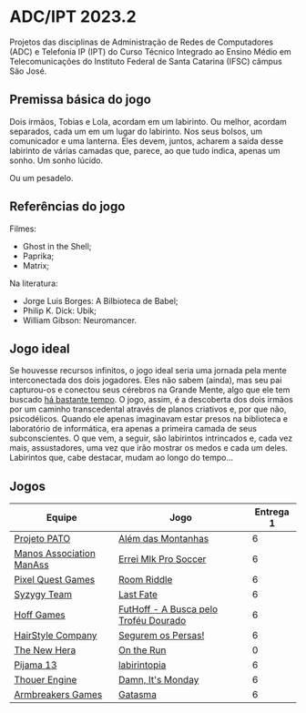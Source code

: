 # ADC/IPT 2023.2

Projetos das disciplinas de Administração de Redes de Computadores (ADC) e Telefonia IP (IPT) do Curso Técnico Integrado ao Ensino Médio em Telecomunicações do Instituto Federal de Santa Catarina (IFSC) câmpus São José.

## Premissa básica do jogo

Dois irmãos, Tobias e Lola, acordam em um labirinto. Ou melhor, acordam separados, cada um em um lugar do labirinto. Nos seus bolsos, um comunicador e uma lanterna. Eles devem, juntos, acharem a saída desse labirinto de várias camadas que, parece, ao que tudo indica, apenas um sonho. Um sonho lúcido.

Ou um pesadelo.

## Referências do jogo

Filmes:

- Ghost in the Shell;
- Paprika;
- Matrix;

Na literatura:

- Jorge Luis Borges: A Bilbioteca de Babel;
- Philip K. Dick: Ubik;
- William Gibson: Neuromancer.

## Jogo ideal

Se houvesse recursos infinitos, o jogo ideal seria uma jornada pela mente interconectada dos dois jogadores.
Eles não sabem (ainda), mas seu pai capturou-os e conectou seus cérebros na Grande Mente, algo que ele tem buscado [há bastante tempo](https://github.com/boidacarapreta/adcipt20222).
O jogo, assim, é a descoberta dos dois irmãos por um caminho transcedental através de planos criativos e, por que não, psicodélicos.
Quando ele apenas imaginavam estar presos na biblioteca e laboratório de informática, era apenas a primeira camada de seus subconscientes.
O que vem, a seguir, são labirintos intrincados e, cada vez mais, assustadores, uma vez que irão mostrar os medos e cada um deles.
Labirintos que, cabe destacar, mudam ao longo do tempo...

## Jogos

| Equipe | Jogo | Entrega 1 |
|-|-|-|
| [Projeto PATO](https://github.com/Projeto-PATO) | [Além das Montanhas](https://github.com/Projeto-PATO/Alem-das-Montanhas) | 6 |
| [Manos Association ManAss](https://github.com/Manos-association-ManAss) | [Errei Mlk Pro Soccer](https://github.com/Manos-association-ManAss/ErreiFuiMlk-ProSoccer) | 6 |
| [Pixel Quest Games](https://github.com/Pixel-Quest-Games) | [Room Riddle](https://github.com/Pixel-Quest-Games/Room-Riddle) | 6 |
| [Syzygy Team](https://github.com/SyzygyTeam) | [Last Fate](https://github.com/SyzygyTeam/LastFate) | 6 |
| [Hoff Games](https://github.com/Hoff-Games) | [FutHoff - A Busca pelo Troféu Dourado](https://github.com/Hoff-Games/FutHoff_-_A_Busca_pelo_Trofeu_Dourado) | 6 |
| [HairStyle Company](https://github.com/Hairstyle-Company/SeguremOsPersas) | [Segurem os Persas!](https://github.com/Hairstyle-Company/SeguremOsPersas) | 6 |
| [The New Hera](https://github.com/The-New-Hera) | [On the Run](https://github.com/The-New-Hera/On-The-Run) | 0 |
| [Pijama 13](https://github.com/pijama-13) | [labirintopia](https://github.com/pijama-13/labirintopia) | 6 |
| [Thouer Engine](https://github.com/Thouer-Engine) | [Damn, It's Monday](https://github.com/Thouer-Engine/damnitsmonday) | 6 |
| [Armbreakers Games](https://github.com/ARMBREAKERS-GAMES) | [Gatasma](https://github.com/ARMBREAKERS-GAMES/Gatasma) | 6 |
